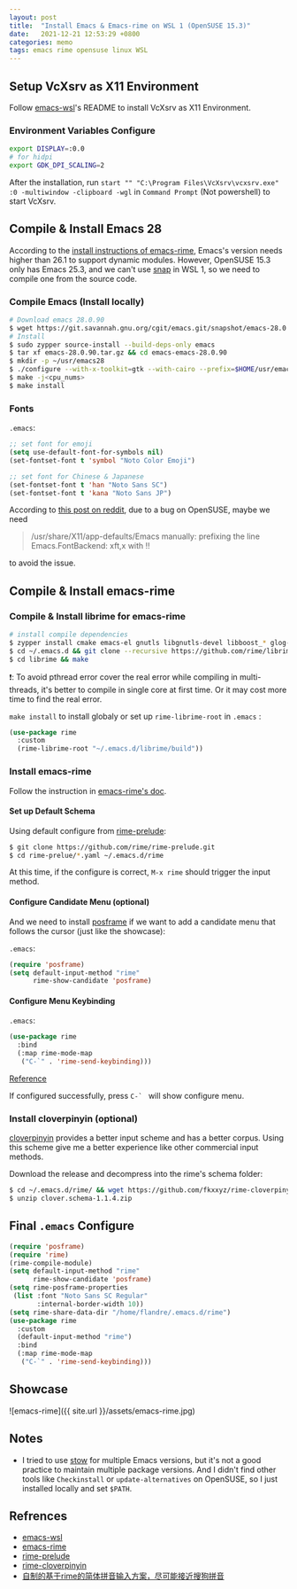 ```yaml
---
layout: post
title:  "Install Emacs & Emacs-rime on WSL 1 (OpenSUSE 15.3)"
date:   2021-12-21 12:53:29 +0800
categories: memo
tags: emacs rime opensuse linux WSL
---
```


## Setup VcXsrv as X11 Environment

Follow [emacs-wsl](https://github.com/hubisan/emacs-wsl)'s README to install VcXsrv as X11 Environment.

### Environment Variables Configure

```bash
export DISPLAY=:0.0
# for hidpi
export GDK_DPI_SCALING=2
```

After the installation, run `start "" "C:\Program Files\VcXsrv\vcxsrv.exe" :0 -multiwindow -clipboard -wgl` in `Command Prompt` (Not powershell) to start VcXsrv.

## Compile & Install Emacs 28

According to the [install instructions of emacs-rime](https://github.com/DogLooksGood/emacs-rime/blob/master/INSTALLATION.org), Emacs's version needs higher than 26.1 to support dynamic modules. However, OpenSUSE 15.3 only has Emacs 25.3, and we can't use [snap](https://snapcraft.io) in WSL 1, so we need to compile one from the source code.


### Compile Emacs (Install locally)

```bash
# Download emacs 28.0.90
$ wget https://git.savannah.gnu.org/cgit/emacs.git/snapshot/emacs-28.0.90.tar.gz
# Install
$ sudo zypper source-install --build-deps-only emacs
$ tar xf emacs-28.0.90.tar.gz && cd emacs-emacs-28.0.90
$ mkdir -p ~/usr/emacs28
$ ./configure --with-x-toolkit=gtk --with-cairo --prefix=$HOME/usr/emacs28
$ make -j<cpu_nums>
$ make install
```

### Fonts

`.emacs`:

```lisp
;; set font for emoji
(setq use-default-font-for-symbols nil)
(set-fontset-font t 'symbol "Noto Color Emoji")
```

```lisp
;; set font for Chinese & Japanese
(set-fontset-font t 'han "Noto Sans SC")
(set-fontset-font t 'kana "Noto Sans JP")
```

According to [this post on reddit](https://www.reddit.com/r/emacs/comments/ic0by2/fonts_not_found_after_upgrading_to_emacs_271/), due to a bug on OpenSUSE, maybe we need

> /usr/share/X11/app-defaults/Emacs manually: prefixing the line Emacs.FontBackend: xft,x with !! 

to avoid the issue.

## Compile & Install emacs-rime

### Compile & Install librime for emacs-rime

```bash
# install compile dependencies
$ zypper install cmake emacs-el gnutls libgnutls-devel libboost_* glog-devel leveldb-devel libmarisa libcapnp-devel libopencc2 gtest
$ cd ~/.emacs.d && git clone --recursive https://github.com/rime/librime.git
$ cd librime && make
```

❗️️: To avoid pthread error cover the real error while compiling in multi-threads, it's better to compile in single core at first time. Or it may cost more time to find the real error.


`make install` to install globaly or set up `rime-librime-root` in `.emacs` :

```lisp
(use-package rime
  :custom
  (rime-librime-root "~/.emacs.d/librime/build"))
```

### Install emacs-rime

Follow the instruction in [emacs-rime's doc](https://github.com/DogLooksGood/emacs-rime/blob/master/INSTALLATION.org).

#### Set up Default Schema

Using default configure from [rime-prelude](https://github.com/rime/rime-prelude.git):

```bash
$ git clone https://github.com/rime/rime-prelude.git
$ cd rime-prelue/*.yaml ~/.emacs.d/rime
```

At this time, if the configure is correct, `M-x rime` should trigger the input method.

#### Configure Candidate Menu (optional)

And we need to install [posframe](https://github.com/tumashu/posframe) if we want to add a candidate menu that follows the cursor (just like the showcase):

`.emacs`:

```lisp
(require 'posframe)
(setq default-input-method "rime"
      rime-show-candidate 'posframe)
```

#### Configure Menu Keybinding

`.emacs`:

```lisp
(use-package rime
  :bind
  (:map rime-mode-map
   ("C-`" . 'rime-send-keybinding)))
```

[Reference](https://emacs-china.org/t/emacs-rime/12048/638?u=doglooksgood)


If configured successfully, press ``C-` `` will show configure menu.

### Install cloverpinyin (optional)

[cloverpinyin](https://github.com/fkxxyz/rime-cloverpinyin) provides a better input scheme and has a better corpus. Using this scheme give me a better experience like other commercial input methods.

Download the release and decompress into the rime's schema folder:

```bash
$ cd ~/.emacs.d/rime/ && wget https://github.com/fkxxyz/rime-cloverpinyin/releases/download/1.1.4/clover.schema-1.1.4.zip
$ unzip clover.schema-1.1.4.zip
```

## Final `.emacs` Configure

```lisp
(require 'posframe)
(require 'rime)
(rime-compile-module)
(setq default-input-method "rime"
      rime-show-candidate 'posframe)
(setq rime-posframe-properties
 (list :font "Noto Sans SC Regular"
       :internal-border-width 10))
(setq rime-share-data-dir "/home/flandre/.emacs.d/rime")
(use-package rime
  :custom
  (default-input-method "rime")
  :bind
  (:map rime-mode-map
   ("C-`" . 'rime-send-keybinding)))
```

## Showcase

![emacs-rime]({{ site.url }}/assets/emacs-rime.jpg)

## Notes

- I tried to use [stow](https://www.gnu.org/software/stow/manual/stow.html) for multiple Emacs versions, but it's not a good practice to maintain multiple package versions. And I didn't find other tools like `Checkinstall` or `update-alternatives` on OpenSUSE, so I just installed locally and set `$PATH`.


## Refrences
- [emacs-wsl](https://github.com/hubisan/emacs-wsl)
- [emacs-rime](https://github.com/DogLooksGood/emacs-rime)
- [rime-prelude](https://github.com/rime/rime-prelude)
- [rime-cloverpinyin](https://github.com/fkxxyz/rime-cloverpinyin)
- [自制的基于rime的简体拼音输入方案，尽可能接近搜狗拼音](https://zhuanlan.zhihu.com/p/157368856)
